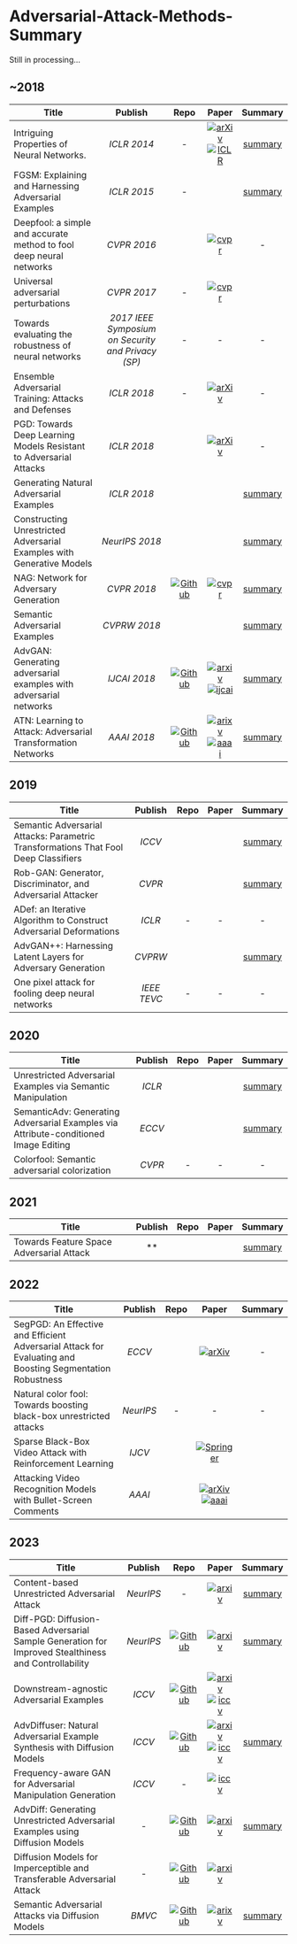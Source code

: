 # Adversarial-Attack-Methods-Summary

Still in processing...

## ~2018

| **Title** | **Publish** | **Repo** | **Paper** | **Summary** |
|-----------|:-----------:|:--------:|:---------:|:-----------:|
| Intriguing Properties of Neural Networks. | *ICLR 2014* | - | [![arXiv](https://img.shields.io/badge/arXiv-1312.6199-b13b1b)](https://arxiv.org/abs/1312.6199) <br /> [![ICLR](https://img.shields.io/badge/pdf-OpenReview-green)](https://openreview.net/forum?id=kklr_MTHMRQjG) | [summary](Gradient-based/Intriguing-properties-of-neural-networks.md) |
| FGSM: Explaining and Harnessing Adversarial Examples | *ICLR 2015* | - |  | [summary](Gradient-based/FGSM.md) |
| Deepfool: a simple and accurate method to fool deep neural networks | *CVPR 2016* |  | [![cvpr](https://img.shields.io/badge/pdf-thecvf-7395C5)](https://openaccess.thecvf.com/content_cvpr_2016/html/Moosavi-Dezfooli_DeepFool_A_Simple_CVPR_2016_paper.html) | - |
| Universal adversarial perturbations | *CVPR 2017* | - | [![cvpr](https://img.shields.io/badge/pdf-thecvf-7395C5)](https://openaccess.thecvf.com/content_cvpr_2017/html/Moosavi-Dezfooli_Universal_Adversarial_Perturbations_CVPR_2017_paper.html) |  |
| Towards evaluating the robustness of neural networks | *2017 IEEE Symposium on Security and Privacy (SP)* | - | - | - |
| Ensemble Adversarial Training: Attacks and Defenses | *ICLR 2018* | - | [![arXiv](https://img.shields.io/badge/arXiv-1706.06083-b13b1b)]([https://arxiv.org/abs/1706.06083](https://arxiv.org/abs/1705.07204)) | - |
| PGD: Towards Deep Learning Models Resistant to Adversarial Attacks | *ICLR 2018* |  | [![arXiv](https://img.shields.io/badge/arXiv-1706.06083-b13b1b)](https://arxiv.org/abs/1706.06083) | - |
| Generating Natural Adversarial Examples | *ICLR 2018* |  |  | [summary](GenerativeModel-based/Generating-Natural-Adversarial-Examples.md) |
| Constructing Unrestricted Adversarial Examples with Generative Models | *NeurIPS 2018* |  |  | [summary](GenerativeModel-based/Constructing-Unrestricted-Adversarial-Examples-with-Generative-Models.md) |
| NAG: Network for Adversary Generation | *CVPR 2018* | [![Github](https://img.shields.io/github/stars/val-iisc/nag)](https://github.com/val-iisc/nag) | [![cvpr](https://img.shields.io/badge/pdf-thecvf-7395C5)](https://openaccess.thecvf.com/content_cvpr_2018/html/Mopuri_NAG_Network_for_CVPR_2018_paper.html) | [summary](GenerativeModel-based/CVPR2018.md) |
| Semantic Adversarial Examples | *CVPRW 2018* |  |  | [summary](Semantic-Methods/SAE.md) |
| AdvGAN: Generating adversarial examples with adversarial networks | *IJCAI 2018* | [![Github](https://img.shields.io/github/stars/mathcbc/advGAN_pytorch)](https://github.com/mathcbc/advGAN_pytorch) | [![arxiv](https://img.shields.io/badge/arXiv-1801.02610-b13b1b)](https://arxiv.org/abs/1801.02610) <br /> [![ijcai](https://img.shields.io/badge/pdf-ijcai-navy)](https://www.ijcai.org/proceedings/2018/0543) | [summary](GenerativeModel-based/AdvGAN.md) |
| ATN: Learning to Attack: Adversarial Transformation Networks | *AAAI 2018* | [![Github](https://img.shields.io/github/stars/RanTaimu/Adversarial-Transformation-Network)](https://github.com/RanTaimu/Adversarial-Transformation-Network) | [![arixv](https://img.shields.io/badge/arXiv-1703.09387-b13b1b)](https://arxiv.org/abs/1703.09387) <br /> [![aaai](https://img.shields.io/badge/aaai-org-blue)](https://ojs.aaai.org/index.php/AAAI/article/view/11672) | [summary](GenerativeModel-based/AAAI2018.md) |

## 2019
| **Title** | **Publish** | **Repo** | **Paper** | **Summary** |
|-----------|:-----------:|:--------:|:---------:|:-----------:|
| Semantic Adversarial Attacks: Parametric Transformations That Fool Deep Classifiers | *ICCV* |  |  | [summary](Semantic-Methods/SAA.md) |
| Rob-GAN: Generator, Discriminator, and Adversarial Attacker | *CVPR* |  |  | [summary](GenerativeModel-based/Rob-GAN.md) |
| ADef: an Iterative Algorithm to Construct Adversarial Deformations | *ICLR* | - | - | - |
| AdvGAN++: Harnessing Latent Layers for Adversary Generation | *CVPRW* |  |  | [summary](GenerativeModel-based/AdvGAN++.md) |
| One pixel attack for fooling deep neural networks | *IEEE TEVC* | - | - | - |

## 2020
| **Title** | **Publish** | **Repo** | **Paper** | **Summary** |
|-----------|:-----------:|:--------:|:---------:|:-----------:|
| Unrestricted Adversarial Examples via Semantic Manipulation | *ICLR* |  |  | [summary](Semantic-Methods/Color_Texture_Attack.md) |
| SemanticAdv: Generating Adversarial Examples via Attribute-conditioned Image Editing | *ECCV* |  |  | [summary](Semantic-Methods/SemanticAdv.md) |
| Colorfool: Semantic adversarial colorization | *CVPR* | - | - | - |

## 2021
| **Title** | **Publish** | **Repo** | **Paper** | **Summary** |
|-----------|:-----------:|:--------:|:---------:|:-----------:|
| Towards Feature Space Adversarial Attack | ** |  |  | [summary]((GenerativeModel-based/Towards-Feature-Space-Adversarial-Attack.md)) |

## 2022
| **Title** | **Publish** | **Repo** | **Paper** | **Summary** |
|-----------|:-----------:|:--------:|:---------:|:-----------:|
| SegPGD: An Effective and Efficient Adversarial Attack for Evaluating and Boosting Segmentation Robustness | *ECCV* |  | [![arXiv](https://img.shields.io/badge/arXiv-2207.12391-b13b1b)](https://arxiv.org/abs/2207.12391) | - |
| Natural color fool: Towards boosting black-box unrestricted attacks | *NeurIPS* | - | - | - |
| Sparse Black-Box Video Attack with Reinforcement Learning | *IJCV* |  | [![Springer](https://img.shields.io/badge/pdf-Spinger-orange)](https://link.springer.com/article/10.1007/s11263-022-01604-w) |  |
| Attacking Video Recognition Models with Bullet-Screen Comments | *AAAI* |  | [![arXiv](https://img.shields.io/badge/arXiv-2110.15629-b13b1b)](https://arxiv.org/abs/2110.15629) <br /> [![aaai](https://img.shields.io/badge/aaai-org-blue)](https://ojs.aaai.org/index.php/AAAI/article/view/19907) |  |

## 2023
| **Title** | **Publish** | **Repo** | **Paper** | **Summary** |
|-----------|:-----------:|:--------:|:---------:|:-----------:|
| Content-based Unrestricted Adversarial Attack | *NeurIPS* | - | [![arxiv](https://img.shields.io/badge/arXiv-2305.10665-b13b1b)](https://arxiv.org/abs/2305.10665) | [summary](Semantic-Methods/Cont_UAA.md) |
| Diff-PGD: Diffusion-Based Adversarial Sample Generation for Improved Stealthiness and Controllability | *NeurIPS* | [![Github](https://img.shields.io/github/stars/xavihart/Diff-PGD)](https://github.com/xavihart/Diff-PGD) | [![arxiv](https://img.shields.io/badge/arXiv-2305.16494-b13b1b)](https://arxiv.org/abs/2305.16494) | [summary](GenerativeModel-based/Diff-PGD.md) |
| Downstream-agnostic Adversarial Examples | *ICCV* | [![Github](https://img.shields.io/github/stars/CGCL-codes/AdvEncoder)](https://github.com/CGCL-codes/AdvEncoder) | [![arxiv](https://img.shields.io/badge/arXiv-2307.12280-b13b1b)](https://arxiv.org/abs/2307.12280) <br /> [![iccv](https://img.shields.io/badge/pdf-thecvf-7395C5)](https://openaccess.thecvf.com/content/ICCV2023/html/Zhou_Downstream-agnostic_Adversarial_Examples_ICCV_2023_paper.html) |  |
| AdvDiffuser: Natural Adversarial Example Synthesis with Diffusion Models | *ICCV* | [![Github](https://img.shields.io/github/stars/lafeat/advdiffuser)](https://github.com/lafeat/advdiffuser) |  [![arxiv](https://img.shields.io/badge/arXiv-2307.12499-b13b1b)](https://arxiv.org/abs/2307.12499) <br /> [![iccv](https://img.shields.io/badge/pdf-thecvf-7395C5)](https://openaccess.thecvf.com/content/ICCV2023/html/Chen_AdvDiffuser_Natural_Adversarial_Example_Synthesis_with_Diffusion_Models_ICCV_2023_paper.html) | [summary](GenerativeModel-based/AdvDiffuser.md) |
| Frequency-aware GAN for Adversarial Manipulation Generation | *ICCV* | - | [![iccv](https://img.shields.io/badge/pdf-thecvf-7395C5)](https://openaccess.thecvf.com/content/ICCV2023/html/Zhu_Frequency-aware_GAN_for_Adversarial_Manipulation_Generation_ICCV_2023_paper.html) |  |
| AdvDiff: Generating Unrestricted Adversarial Examples using Diffusion Models | - | [![Github](https://img.shields.io/github/stars/EricDai0/advdiff)](https://github.com/EricDai0/advdiff) | [![arxiv](https://img.shields.io/badge/arXiv-2307.12499-b13b1b)](https://arxiv.org/abs/2307.12499) | [summary](GenerativeModel-based/AdvDiff.md) |
| Diffusion Models for Imperceptible and Transferable Adversarial Attack | - | [![Github](https://img.shields.io/github/stars/WindVChen/DiffAttack)](https://github.com/WindVChen/DiffAttack) | [![arxiv](https://img.shields.io/badge/arXiv-2305.08192-b13b1b)](https://arxiv.org/abs/2305.08192) |  |
| Semantic Adversarial Attacks via Diffusion Models | *BMVC* | [![Github](https://img.shields.io/github/stars/steven202/semantic_adv_via_dm)](https://github.com/steven202/semantic_adv_via_dm) | [![arixv](https://img.shields.io/badge/arXiv-2309.07398-b13b1b)](https://arxiv.org/abs/2309.07398) | [summary](Semantic-Methods/semantic_adv_via_dm.md) |
